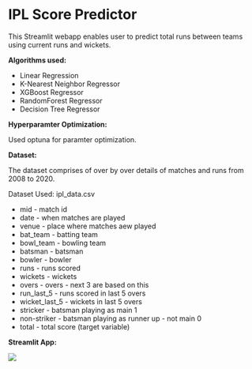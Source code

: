 # IPL Score Predictor

This Streamlit webapp enables user to predict total runs between teams using current runs and wickets.

**Algorithms used:**

* Linear Regression
* K-Nearest Neighbor Regressor 
* XGBoost Regressor
* RandomForest Regressor
* Decision Tree Regressor

**Hyperparamter Optimization:**

Used optuna for paramter optimization.

**Dataset:**

The dataset comprises of over by over details of matches and runs from 2008 to 2020.

Dataset Used: ipl_data.csv

* mid - match id
* date - when matches are played
* venue - place where matches aew played
* bat_team - batting team
* bowl_team - bowling team
* batsman - batsman
* bowler - bowler
* runs - runs scored
* wickets - wickets
* overs - overs - next 3 are based on this
* run_last_5 - runs scored in last 5 overs
* wicket_last_5 - wickets in last 5 overs
* stricker - batsman playing as main 1
* non-striker - batsman playing as runner up - not main 0
* total - total score (target variable)

**Streamlit App:**

![](https://github.com/zep-analytics/IPLScorePredictor/blob/main/streamlit_app/ipl_score_predictor.gif)
